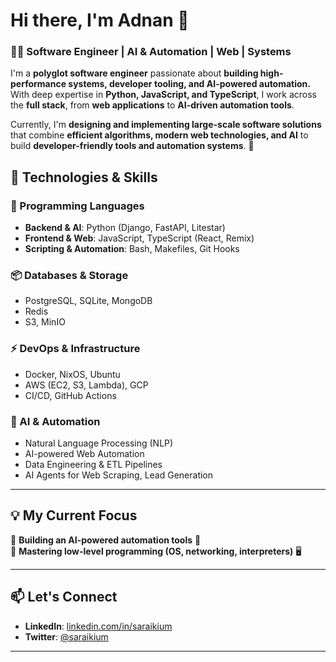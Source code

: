 # Hi there, I'm Adnan 👋  

### 🧑‍💻 Software Engineer | AI & Automation | Web | Systems  

I'm a **polyglot software engineer** passionate about **building high-performance systems, developer tooling, and AI-powered automation.** With deep expertise in **Python, JavaScript, and TypeScript**, I work across the **full stack**, from **web applications** to **AI-driven automation tools**.

Currently, I'm **designing and implementing large-scale software solutions** that combine **efficient algorithms, modern web technologies, and AI** to build **developer-friendly tools and automation systems**. 🚀

## **🔧 Technologies & Skills**  

### **📜 Programming Languages**
- **Backend & AI**: Python (Django, FastAPI, Litestar)  
- **Frontend & Web**: JavaScript, TypeScript (React, Remix)  
- **Scripting & Automation**: Bash, Makefiles, Git Hooks  

### **📦 Databases & Storage**
- PostgreSQL, SQLite, MongoDB  
- Redis  
- S3, MinIO  

### **⚡ DevOps & Infrastructure**
- Docker, NixOS, Ubuntu  
- AWS (EC2, S3, Lambda), GCP  
- CI/CD, GitHub Actions  

### **🤖 AI & Automation**
- Natural Language Processing (NLP)  
- AI-powered Web Automation  
- Data Engineering & ETL Pipelines  
- AI Agents for Web Scraping, Lead Generation  

---

## **💡 My Current Focus**
🔹 **Building an AI-powered automation tools** 🤖  
🔹 **Mastering low-level programming (OS, networking, interpreters)** 🖥️  


---

## **📫 Let's Connect**
- **LinkedIn**: [linkedin.com/in/saraikium](https://www.linkedin.com/in/saraikium)  
- **Twitter**: [@saraikium](https://twitter.com/saraikium)  

---
